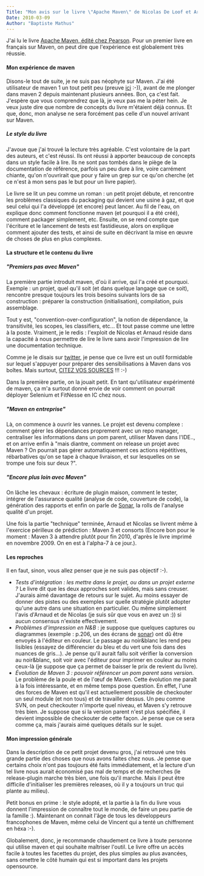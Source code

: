 ```yaml
---
Title: "Mon avis sur le livre \"Apache Maven\" de Nicolas De Loof et Arnaud Héritier"
Date: 2010-03-09
Author: "Baptiste Mathus"
---
```




J'ai lu le livre [Apache Maven, édité chez
Pearson](http://www.pearson.fr/livre/?GCOI=27440100730370). Pour un
premier livre en français sur Maven, on peut dire que l'expérience est
globalement très réussie.

#### Mon expérience de maven

Disons-le tout de suite, je ne suis pas néophyte sur Maven. J'ai été
utilisateur de maven 1 un tout petit peu (preuve
[ici](http://chronos.berlios.de/) :-)), avant de me plonger dans maven 2
depuis maintenant plusieurs années. Bon, ça c'est fait. J'espère que
vous comprendrez que là, je veux pas me la péter hein. Je veux juste
dire que nombre de concepts du livre m'étaient déjà connus. Et que,
donc, mon analyse ne sera forcément pas celle d'un nouvel arrivant sur
Maven.

##### Le style du livre

J'avoue que j'ai trouvé la lecture très agréable. C'est volontaire de la
part des auteurs, et c'est réussi. Ils ont réussi à apporter beaucoup de
concepts dans un style facile à lire. Ils ne sont pas tombés dans le
piège de la documentation de référence, parfois un peu dure à lire,
voire carrément chiante, qu'on n'ouvrirait que pour y faire un grep sur
ce qu'on cherche (et ce n'est à mon sens pas le but pour un livre
papier).

Le livre se lit un peu comme un roman : un petit projet débute, et
rencontre les problèmes classiques du packaging qui devient une usine à
gaz, et que seul celui qui l'a développé (et encore) peut lancer. Au fil
de l'eau, on explique donc comment fonctionne maven (et pourquoi il a
été créé), comment packager simplement, etc. Ensuite, on se rend compte
que l'écriture et le lancement de tests est fastidieuse, alors on
explique comment ajouter des tests, et ainsi de suite en décrivant la
mise en œuvre de choses de plus en plus complexes.

#### La structure et le contenu du livre

##### "Premiers pas avec Maven"

La première partie introduit maven, d'où il arrive, qui l'a créé et
pourquoi. Exemple : un projet, quel qu'il soit (et dans quelque langage
que ce soit), rencontre presque toujours les trois besoins suivants lors
de sa construction : préparer la construction (initialisation),
compilation, puis assemblage.

Tout y est, "convention-over-configuration", la notion de dépendance, la
transitivité, les scopes, les classifiers, etc... Et tout passe comme
une lettre à la poste. Vraiment, je le redis : l'exploit de Nicolas et
Arnaud réside dans la capacité à nous permettre de lire le livre sans
avoir l'impression de lire une documentation technique.

Comme je le disais sur
[twitter](http://twitter.com/bmathus/status/10218149785), je pense que
ce livre est un outil formidable sur lequel s'appuyer pour préparer des
sensibilisations à Maven dans vos boîtes. Mais surtout, [CITEZ VOS
SOURCES](http://twitter.com/ndeloof/status/10222120761) !!! :-)

Dans la première partie, on la jouait petit. En tant qu'utilisateur
expérimenté de maven, ça m'a surtout donné envie de voir comment on
pourrait déployer Selenium et FitNesse en IC chez nous.

##### "Maven en entreprise"

Là, on commence à ouvrir les vannes. Le projet est devenu complexe :
comment gérer les dépendances proprement avec un repo manager,
centraliser les informations dans un pom parent, utiliser Maven dans
l'IDE.., et on arrive enfin à "mais diantre, comment on release un
projet avec Maven ? On pourrait pas gérer automatiquement ces actions
répétitives, rébarbatives qu'on se tape à chaque livraison, et sur
lesquelles on se trompe une fois sur deux ?".

##### "Encore plus loin avec Maven"

On lâche les chevaux : écriture de plugin maison, comment le tester,
intégrer de l'assurance qualité (analyse de code, couverture de code),
la génération des rapports et enfin on parle de
[Sonar](http://sonar.codehaus.org), la rolls de l'analyse qualité d'un
projet.

Une fois la partie "technique" terminée, Arnaud et Nicolas se livrent
même à l'exercice périlleux de prédiction : Maven 3 et consorts (Encore
bon pour le moment : Maven 3 à attendre plutôt pour fin 2010, d'après le
livre imprimé en novembre 2009. On en est à l'alpha-7 à ce jour.).

#### Les reproches

Il en faut, sinon, vous allez penser que je ne suis pas objectif :-).

-   *Tests d'intégration : les mettre dans le projet, ou dans un projet
    externe ?* Le livre dit que les deux approches sont valides, mais
    sans creuser. J'aurais aimé davantage de retours sur le sujet. Au
    moins essayer de donner des pistes ou des exemples sur quelle
    stratégie plutôt adopter qu'une autre dans une situation en
    particulier. Ou même simplement l'avis d'Arnaud et de Nicolas (je
    suis sûr que vous en avez un :)) si aucun consensus n'existe
    effectivement.
-   *Problèmes d'impression en N&B* : je suppose que quelques captures
    ou diagrammes (exemple : p.206, un des écrans de
    [sonar](http://sonar.codehaus.org)) ont dû être envoyés à l'éditeur
    en couleur. Le passage au noir&blanc les rend peu lisibles (essayez
    de différencier du bleu et du vert une fois dans des nuances de
    gris...). Je pense qu'il aurait fallu soit vérifier la conversion au
    noir&blanc, soit voir avec l'éditeur pour imprimer en couleur au
    moins ceux-là (je suppose que ça permet de baisser le prix de
    revient du livre).
-   *Évolution de Maven 3 : pouvoir référencer un pom parent sans
    version*. Le problème de la poule et de l'œuf de Maven. Cette
    évolution me paraît à la fois intéressante, et en même temps pose
    question. En effet, l'une des forces de Maven est qu'il est
    actuellement possible de checkouter un seul module (et non tous) et
    de travailler dessus. Un peu comme SVN, on peut checkouter n'importe
    quel niveau, et Maven s'y retrouve très bien. Je suppose que si la
    version parent n'est plus spécifiée, il devient impossible de
    checkouter de cette façon. Je pense que ce sera comme ça, mais
    j'aurais aimé quelques détails sur le sujet.

#### Mon impression générale

Dans la description de ce petit projet devenu gros, j'ai retrouvé une
très grande partie des choses que nous avons faites chez nous. Je pense
que certains choix n'ont pas toujours été faits immédiatement, et la
lecture d'un tel livre nous aurait économisé pas mal de temps et de
recherches (le release-plugin marche très bien, une fois qu'il marche.
Mais il peut être difficile d'initialiser les premières releases, où il
y a toujours un truc qui plante au milieu).

Petit bonus en prime : le style adopté, et la partie à la fin du livre
vous donnent l'impression de connaître tout le monde, de faire un peu
partie de la famille :). Maintenant on connait l'âge de tous les
développeurs francophones de Maven, même celui de Vincent qui a tenté un
chiffrement en héxa :-).

Globalement, donc, je recommande chaudement ce livre à toute personne
qui utilise maven et qui souhaite maîtriser l'outil. Le livre offre un
accès facile à toutes les facettes du projet, des plus simples au plus
avancées, sans omettre le côté humain qui est si important dans les
projets opensource.

